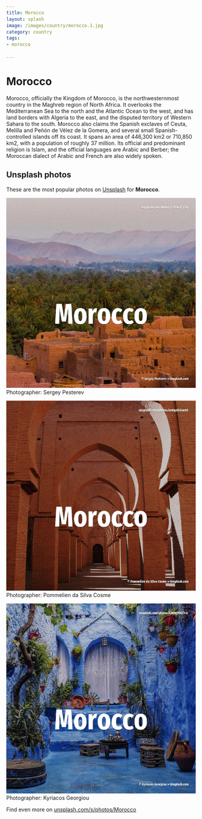 ```yaml
---
title: Morocco
layout: splash
image: /images/country/morocco.1.jpg
category: country
tags:
- morocco

---
```

# Morocco

Morocco, officially the Kingdom of Morocco, is the northwesternmost country in the Maghreb region 
of North Africa.
It overlooks the Mediterranean Sea to the north and the Atlantic Ocean to the west, and has land 
borders with Algeria to the east, and the disputed territory of Western Sahara to the south.
Morocco also claims the Spanish exclaves of Ceuta, Melilla and Peñón de Vélez de la Gomera, and 
several small Spanish-controlled islands off its coast.
It spans an area of 446,300 km2  or 710,850 km2, with a population of roughly 37 million.
Its official and predominant religion is Islam, and the official languages are Arabic and Berber; 
the Moroccan dialect of Arabic and French are also widely spoken.

 
## Unsplash photos
These are the most popular photos on [Unsplash](https://unsplash.com) for **Morocco**.
 
![Morocco](/images/country/morocco.1.jpg)
Photographer:  Sergey Pesterev
 
![Morocco](/images/country/morocco.2.jpg)
Photographer:  Pommelien da Silva Cosme
 
![Morocco](/images/country/morocco.3.jpg)
Photographer:  Kyriacos Georgiou
 
Find even more on [unsplash.com/s/photos/Morocco](https://unsplash.com/s/photos/Morocco)
 
